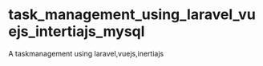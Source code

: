 # task_management_using_laravel_vuejs_intertiajs_mysql
 A taskmanagement using laravel,vuejs,inertiajs
